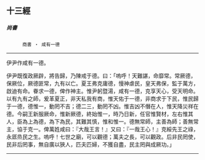 

## 十三經

##### 尚書
　　　`商書 ‧ 咸有一德`

* * *

伊尹作咸有一德。

伊尹既復政厥辟，將告歸，乃陳戒于德。曰：「嗚呼！天難諶，命靡常。常厥德，保厥位，厥德匪常，九有以亡。夏王弗克庸德，慢神虐民，皇天弗保，監于萬方，啟迪有命。眷求一德，俾作神主。惟尹躬暨湯，咸有一德，克享天心，受天明命。以有九有之師，爰革夏正，非天私我有商，惟天佑于一德，非商求于下民，惟民歸于一德，德惟一，動罔不吉；德二三，動罔不凶。惟吉凶不僭在人，惟天降災祥在德。今嗣王新服厥命，惟新厥德，終始惟一，時乃日新，任官惟賢材，左右惟其人，臣為上為德，為下為民，其難其慎，惟和惟一。德無常師，主善為師；善無常主，協于克一。俾萬姓咸曰：『大哉王言！』又曰：『一哉王心！』克綏先王之祿，永厎烝民之生。嗚呼！七世之廟，可以觀德；萬夫之長，可以觀政。后非民罔使，民非后罔事，無自廣以狹人，匹夫匹婦，不獲自盡，民主罔與成厥功。」

* * *

